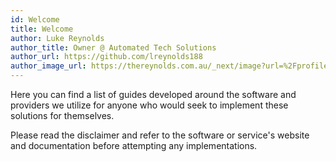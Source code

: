 ```yaml
---
id: Welcome
title: Welcome
author: Luke Reynolds
author_title: Owner @ Automated Tech Solutions
author_url: https://github.com/lreynolds188
author_image_url: https://thereynolds.com.au/_next/image?url=%2Fprofile.jpg&w=256&q=75
---
```


Here you can find a list of guides developed around the software and providers we utilize for anyone who would seek to implement these solutions for themselves.

Please read the disclaimer and refer to the software or service's website and documentation before attempting any implementations.
